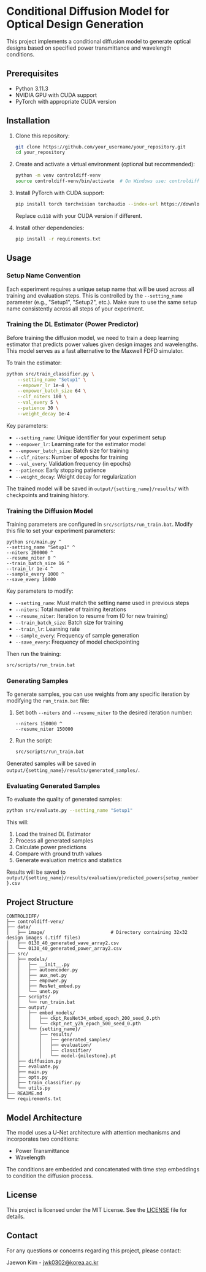 # Conditional Diffusion Model for Optical Design Generation

This project implements a conditional diffusion model to generate optical designs based on specified power transmittance and wavelength conditions.

## Prerequisites

- Python 3.11.3
- NVIDIA GPU with CUDA support
- PyTorch with appropriate CUDA version

## Installation

1. Clone this repository:
   ```bash
   git clone https://github.com/your_username/your_repository.git
   cd your_repository
   ```

2. Create and activate a virtual environment (optional but recommended):
   ```bash
   python -m venv controldiff-venv
   source controldiff-venv/bin/activate  # On Windows use: controldiff-venv\Scripts\activate
   ```

3. Install PyTorch with CUDA support:
   ```bash
   pip install torch torchvision torchaudio --index-url https://download.pytorch.org/whl/cu118
   ```
   Replace `cu118` with your CUDA version if different.

4. Install other dependencies:
   ```bash
   pip install -r requirements.txt
   ```

## Usage

### Setup Name Convention

Each experiment requires a unique setup name that will be used across all training and evaluation steps. This is controlled by the `--setting_name` parameter (e.g., "Setup1", "Setup2", etc.). Make sure to use the same setup name consistently across all steps of your experiment.

### Training the DL Estimator (Power Predictor)

Before training the diffusion model, we need to train a deep learning estimator that predicts power values given design images and wavelengths. This model serves as a fast alternative to the Maxwell FDFD simulator.

To train the estimator:

```bash
python src/train_classifier.py \
    --setting_name "Setup1" \
    --empower_lr 1e-4 \
    --empower_batch_size 64 \
    --clf_niters 100 \
    --val_every 5 \
    --patience 30 \
    --weight_decay 1e-4
```

Key parameters:
- `--setting_name`: Unique identifier for your experiment setup
- `--empower_lr`: Learning rate for the estimator model
- `--empower_batch_size`: Batch size for training
- `--clf_niters`: Number of epochs for training
- `--val_every`: Validation frequency (in epochs)
- `--patience`: Early stopping patience
- `--weight_decay`: Weight decay for regularization

The trained model will be saved in `output/{setting_name}/results/` with checkpoints and training history.

### Training the Diffusion Model

Training parameters are configured in `src/scripts/run_train.bat`. Modify this file to set your experiment parameters:

```batch
python src/main.py ^
--setting_name "Setup1" ^
--niters 200000 ^
--resume_niter 0 ^
--train_batch_size 16 ^
--train_lr 1e-4 ^
--sample_every 1000 ^
--save_every 10000
```

Key parameters to modify:
- `--setting_name`: Must match the setting name used in previous steps
- `--niters`: Total number of training iterations
- `--resume_niter`: Iteration to resume from (0 for new training)
- `--train_batch_size`: Batch size for training
- `--train_lr`: Learning rate
- `--sample_every`: Frequency of sample generation
- `--save_every`: Frequency of model checkpointing

Then run the training:
```bash
src/scripts/run_train.bat
```

### Generating Samples

To generate samples, you can use weights from any specific iteration by modifying the `run_train.bat` file:

1. Set both `--niters` and `--resume_niter` to the desired iteration number:
   ```batch
   --niters 150000 ^
   --resume_niter 150000
   ```

2. Run the script:
   ```bash
   src/scripts/run_train.bat
   ```

Generated samples will be saved in `output/{setting_name}/results/generated_samples/`.

### Evaluating Generated Samples

To evaluate the quality of generated samples:

```bash
python src/evaluate.py --setting_name "Setup1"
```

This will:
1. Load the trained DL Estimator
2. Process all generated samples
3. Calculate power predictions
4. Compare with ground truth values
5. Generate evaluation metrics and statistics

Results will be saved to `output/{setting_name}/results/evaluation/predicted_powers{setup_number}.csv`

## Project Structure

```
CONTROLDIFF/
├── controldiff-venv/
├── data/
│   ├── image/                        # Directory containing 32x32 design images (.tiff files)
│   ├── 0130_40_generated_wave_array2.csv
│   └── 0130_40_generated_power_array2.csv
├── src/
│   ├── models/
│   │   ├── __init__.py
│   │   ├── autoencoder.py
│   │   ├── aux_net.py
│   │   ├── empower.py
│   │   ├── ResNet_embed.py
│   │   └── unet.py
│   ├── scripts/
│   │   └── run_train.bat
│   ├── output/
│   │   ├── embed_models/
│   │   │   ├── ckpt_ResNet34_embed_epoch_200_seed_0.pth
│   │   │   └── ckpt_net_y2h_epoch_500_seed_0.pth
│   │   └── {setting_name}/
│   │       ├── results/
│   │       │   ├── generated_samples/
│   │       │   ├── evaluation/
│   │       │   ├── classifier/
│   │       │   └── model-{milestone}.pt
│   ├── diffusion.py
│   ├── evaluate.py
│   ├── main.py
│   ├── opts.py
│   ├── train_classifier.py
│   └── utils.py
├── README.md
└── requirements.txt
```

## Model Architecture

The model uses a U-Net architecture with attention mechanisms and incorporates two conditions:
- Power Transmittance
- Wavelength

The conditions are embedded and concatenated with time step embeddings to condition the diffusion process.

## License

This project is licensed under the MIT License. See the [LICENSE](LICENSE) file for details.

## Contact

For any questions or concerns regarding this project, please contact:

Jaewon Kim - jwk0302@korea.ac.kr
